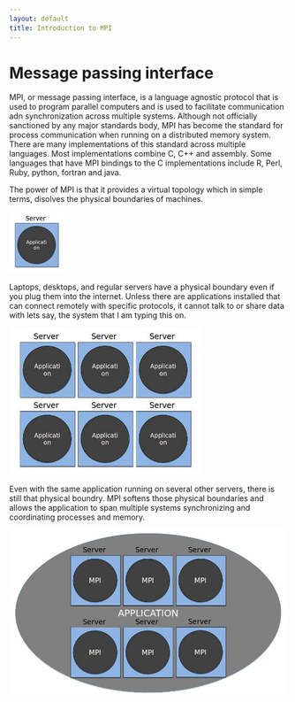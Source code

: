 ```yaml
---
layout: default
title: Introduction to MPI
---
```


# Message passing interface

MPI, or message passing interface, is a language agnostic protocol that is used to program parallel computers and is used to facilitate communication adn synchronization across multiple systems.  Although not officially sanctioned by any major standards body, MPI has become the standard for process communication when running on a distributed memory system.  There are many implementations of this standard across multiple languages.  Most implementations combine C, C++ and assembly. Some languages that have MPI bindings to the C implementations include R, Perl, Ruby, python, fortran and java.

The power of MPI is that it provides a virtual topology which in simple terms, disolves the physical boundaries of machines.

![A single server running an application](images/mpi-single-server.jpg)

 Laptops, desktops, and regular servers have a physical boundary even if you plug them into the internet.  Unless there are applications installed that can connect remotely with specific protocols, it cannot talk to or share data with lets say, the system that I am typing this on.

![Multiple servers running the same application](images/mpi-multi-server.jpg)

Even with the same application running on several other servers, there is still that physical boundry.  MPI softens those physical boundaries and allows the application to span multiple systems synchronizing and coordinating processes and memory.

![Multiple servers running the same application with MPI](images/mpi-application.jpg)
